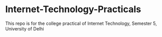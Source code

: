 # Internet-Technology-Practicals
This repo is for the college practical of Internet Technology, Semester 5, University of Delhi
